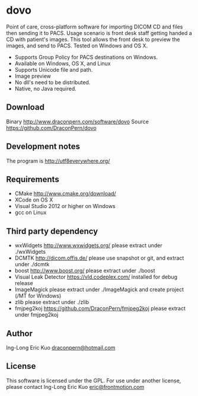 # dovo
Point of care, cross-platform software for importing DICOM CD and files then sending it to PACS. Usage scenario is front desk staff getting handed a CD with patient's images.  This tool allows the front desk to preview the images, and send to PACS.  Tested on Windows and OS X.

- Supports Group Policy for PACS destinations on Windows.
- Available on Windows, OS X, and Linux
- Supports Unicode file and path.
- Image preview
- No dll's need to be distributed.
- Native, no Java required.

## Download
Binary http://www.draconpern.com/software/dovo
Source https://github.com/DraconPern/dovo

## Development notes
The program is http://utf8everywhere.org/

## Requirements
- CMake http://www.cmake.org/download/
- XCode on OS X
- Visual Studio 2012 or higher on Windows
- gcc on Linux

## Third party dependency
- wxWidgets http://www.wxwidgets.org/ please extract under ./wxWidgets
- DCMTK http://dicom.offis.de/ please use snapshot or git, and extract under ./dcmtk
- boost http://www.boost.org/ please extract under ./boost
- Visual Leak Detector https://vld.codeplex.com/ installed for debug release
- ImageMagick please extract under ./ImageMagick and create project (/MT 
for Windows)
- zlib please extract under ./zlib 
- fmjpeg2koj https://github.com/DraconPern/fmjpeg2koj please extract 
under fmjpeg2koj

## Author
Ing-Long Eric Kuo <draconpern@hotmail.com>

## License
This software is licensed under the GPL.  For use under another license, please contact Ing-Long Eric Kuo <eric@frontmotion.com>
